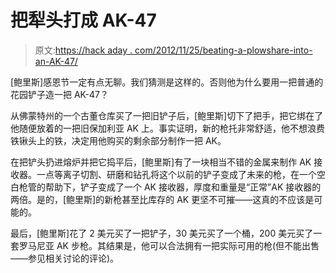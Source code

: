 # 把犁头打成 AK-47

> 原文:[https://hack aday . com/2012/11/25/beating-a-plowshare-into-an-AK-47/](https://hackaday.com/2012/11/25/beating-a-plowshare-into-an-ak-47/)

[鲍里斯]感恩节一定有点无聊。我们猜测是这样的。否则他为什么要用一把普通的花园铲子造一把 AK-47？

从佛蒙特州的一个古董仓库买了一把旧铲子后，[鲍里斯]切下了把手，把它绑在了他随便放着的一把旧保加利亚 AK 上。事实证明，新的枪托非常舒适，他不想浪费铁锹头上的铁，决定用他购买的剩余部分制作一把 AK。

在把铲头扔进熔炉并把它捣平后，[鲍里斯]有了一块相当不错的金属来制作 AK 接收器。一点等离子切割、研磨和钻孔将这个以前的铲子变成了未来的枪，在一个空白枪管的帮助下，铲子变成了一个 AK 接收器，厚度和重量是“正常”AK 接收器的两倍。是的，[鲍里斯]的新枪甚至比库存的 AK 更坚不可摧——这真的不应该是可能的。

最后，[鲍里斯]花了 2 美元买了一把铲子，30 美元买了一个桶，200 美元买了一套罗马尼亚 AK 步枪。其结果是，他可以合法拥有一把实际可用的枪(但不能出售——参见相关讨论的评论)。
